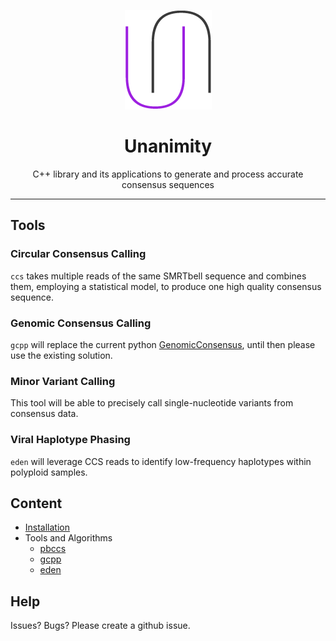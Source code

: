 <p align="center">
  <img src="doc/img/unanimity.png" alt="unanimity logo"/>
</p>
<h1 align="center">Unanimity</h1>
<p align="center">C++ library and its applications to generate and process accurate consensus sequences</p>

***

## Tools

### Circular Consensus Calling

`ccs` takes multiple reads of the same SMRTbell sequence and combines 
them, employing a statistical model, to produce one high quality consensus sequence.
    
### Genomic Consensus Calling

`gcpp` will replace the current python [GenomicConsensus](https://github.com/PacificBiosciences/GenomicConsensus), until then please use the existing solution.

### Minor Variant Calling

This tool will be able to precisely call single-nucleotide variants from consensus data.

### Viral Haplotype Phasing

`eden` will leverage CCS reads to identify low-frequency haplotypes within polyploid samples.

## Content

 - [Installation](doc/install.md)
 - Tools and Algorithms
   - [pbccs](doc/pbccs.md)
   - [gcpp](doc/gcpp.md)
   - [eden](doc/eden.md)

## Help

Issues? Bugs? Please create a github issue.
